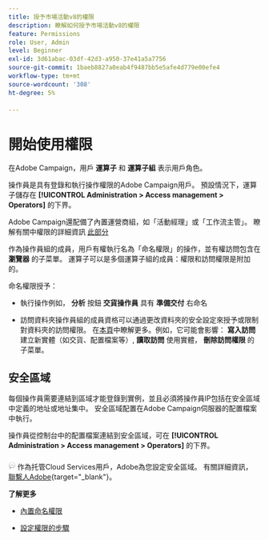 ```yaml
---
title: 授予市場活動v8的權限
description: 瞭解如何授予市場活動v8的權限
feature: Permissions
role: User, Admin
level: Beginner
exl-id: 3d61abac-03df-42d3-a950-37e41a5a7756
source-git-commit: 1baeb8827a0eab4f9487bb5e5afe4d779e00efe4
workflow-type: tm+mt
source-wordcount: '308'
ht-degree: 5%

---
```


# 開始使用權限

在Adobe Campaign，用戶 **運算子** 和 **運算子組** 表示用戶角色。

操作員是具有登錄和執行操作權限的Adobe Campaign用戶。 預設情況下，運算子儲存在 **[!UICONTROL Administration > Access management > Operators]** 的下界。

Adobe Campaign還配備了內置運營商組，如「活動經理」或「工作流主管」。 瞭解有關中權限的詳細資訊 [此部分](../start/gs-permissions.md)

作為操作員組的成員，用戶有權執行名為「命名權限」的操作，並有權訪問包含在 **瀏覽器** 的子菜單。 運算子可以是多個運算子組的成員：權限和訪問權限是附加的。

命名權限授予：

* 執行操作例如， **分析** 按鈕 **交貨操作員** 具有 **準備交付** 右命名

* 訪問資料夾操作員組的成員資格可以通過更改資料夾的安全設定來授予或限制對資料夾的訪問權限。 在[本頁](../start/folder-permissions.md)中瞭解更多。例如，它可能會影響： **寫入訪問** 建立新實體（如交貨、配置檔案等）, **讀取訪問** 使用實體， **刪除訪問權限** 的子菜單。

## 安全區域

每個操作員需要連結到區域才能登錄到實例，並且必須將操作員IP包括在安全區域中定義的地址或地址集中。 安全區域配置在Adobe Campaign伺服器的配置檔案中執行。

操作員從控制台中的配置檔案連結到安全區域，可在 **[!UICONTROL Administration > Access management > Operators]** 的下界。

![](../assets/do-not-localize/speech.png)  作為托管Cloud Services用戶，Adobe為您設定安全區域。 有關詳細資訊， [聯繫人Adobe](https://helpx.adobe.com/tw/enterprise/admin-guide.html/enterprise/using/support-for-experience-cloud.ug.html){target="_blank"}。

**了解更多**

* [內置命名權限](../start/gs-permissions.md)

* [設定權限的步驟](../start/manage-permissions.md)
